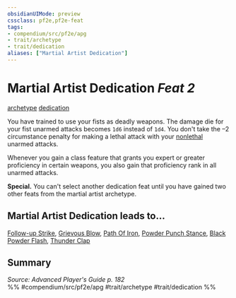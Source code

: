 ```yaml
---
obsidianUIMode: preview
cssclass: pf2e,pf2e-feat
tags:
- compendium/src/pf2e/apg
- trait/archetype
- trait/dedication
aliases: ["Martial Artist Dedication"]
---
```

# Martial Artist Dedication  *Feat 2*  
[archetype](archetype.md "Archetype Feat Trait")  [dedication](dedication.md "Dedication Feat Trait")  


You have trained to use your fists as deadly weapons. The damage die for your fist unarmed attacks becomes `1d6` instead of `1d4`. You don't take the –2 circumstance penalty for making a lethal attack with your [nonlethal](nonlethal.md "Nonlethal Weapon Trait") unarmed attacks.

Whenever you gain a class feature that grants you expert or greater proficiency in certain weapons, you also gain that proficiency rank in all unarmed attacks.

**Special.** You can't select another dedication feat until you have gained two other feats from the martial artist archetype.

## Martial Artist Dedication leads to...

[Follow-up Strike](follow-up-strike-apg.md), [Grievous Blow](grievous-blow-apg.md), [Path Of Iron](path-of-iron-apg.md), [Powder Punch Stance](powder-punch-stance-ooa1.md), [Black Powder Flash](black-powder-flash-ooa1.md), [Thunder Clap](thunder-clap-ooa1.md)

## Summary

*Source: Advanced Player's Guide p. 182*  
%% #compendium/src/pf2e/apg #trait/archetype #trait/dedication %%